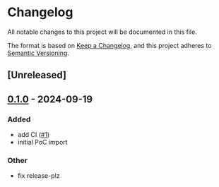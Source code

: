 # Changelog

All notable changes to this project will be documented in this file.

The format is based on [Keep a Changelog](https://keepachangelog.com/en/1.0.0/),
and this project adheres to [Semantic Versioning](https://semver.org/spec/v2.0.0.html).

## [Unreleased]

## [0.1.0](https://github.com/schjan/axum-supabase-auth/releases/tag/v0.1.0) - 2024-09-19

### Added

- add CI ([#1](https://github.com/schjan/axum-supabase-auth/pull/1))
- initial PoC import

### Other

- fix release-plz
